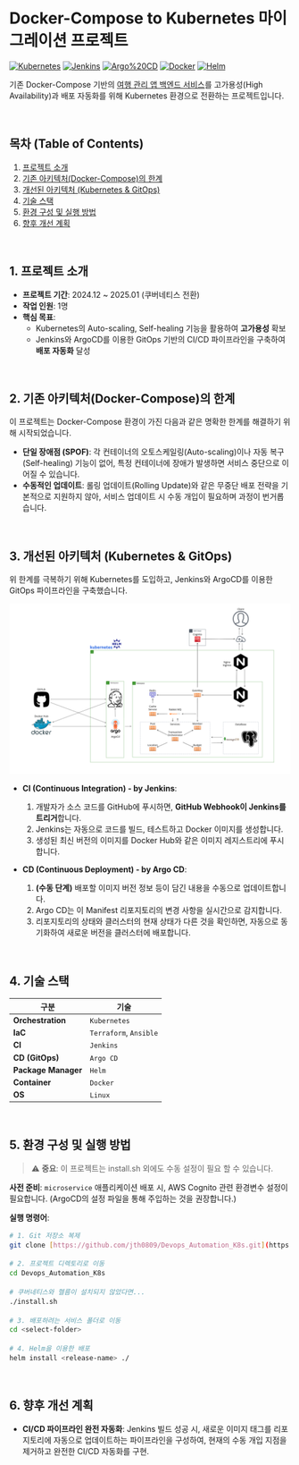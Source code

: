 # Docker-Compose to Kubernetes 마이그레이션 프로젝트

[![Kubernetes](https://img.shields.io/badge/kubernetes-%23326ce5.svg?style=for-the-badge&logo=kubernetes&logoColor=white)](https://kubernetes.io)
[![Jenkins](https://img.shields.io/badge/jenkins-%232C5263.svg?style=for-the-badge&logo=jenkins&logoColor=white)](https://www.jenkins.io)
[![Argo%20CD](https://img.shields.io/badge/Argo%20CD-FFFFFF?style=for-the-badge&logo=argo&logoColor=black)](https://argoproj.github.io/cd/)
[![Docker](https://img.shields.io/badge/docker-%230db7ed.svg?style=for-the-badge&logo=docker&logoColor=white)](https://www.docker.com/)
[![Helm](https://img.shields.io/badge/Helm-0f1689?style=for-the-badge&logo=helm&logoColor=white)](https://helm.sh/)


기존 Docker-Compose 기반의 [여행 관리 앱 백엔드 서비스](https://github.com/jth0809/AWS_Free_Tier_Microservice)를 고가용성(High Availability)과 배포 자동화를 위해 Kubernetes 환경으로 전환하는 프로젝트입니다.

<br>

## 목차 (Table of Contents)

1.  [프로젝트 소개](#1-프로젝트-소개)
2.  [기존 아키텍처(Docker-Compose)의 한계](#2-기존-아키텍처docker-compose의-한계)
3.  [개선된 아키텍처 (Kubernetes & GitOps)](#3-개선된-아키텍처-kubernetes--gitops)
4.  [기술 스택](#4-기술-스택)
5.  [환경 구성 및 실행 방법](#5-환경-구성-및-실행-방법)
6.  [향후 개선 계획](#6-향후-개선-계획)

<br>

## 1. 프로젝트 소개
-   **프로젝트 기간**: 2024.12 ~ 2025.01 (쿠버네티스 전환)
-   **작업 인원**: 1명
-   **핵심 목표**:
    -   Kubernetes의 Auto-scaling, Self-healing 기능을 활용하여 **고가용성** 확보
    -   Jenkins와 ArgoCD를 이용한 GitOps 기반의 CI/CD 파이프라인을 구축하여 **배포 자동화** 달성

<br>

## 2. 기존 아키텍처(Docker-Compose)의 한계

이 프로젝트는 Docker-Compose 환경이 가진 다음과 같은 명확한 한계를 해결하기 위해 시작되었습니다.

-   **단일 장애점 (SPOF)**: 각 컨테이너의 오토스케일링(Auto-scaling)이나 자동 복구(Self-healing) 기능이 없어, 특정 컨테이너에 장애가 발생하면 서비스 중단으로 이어질 수 있습니다.
-   **수동적인 업데이트**: 롤링 업데이트(Rolling Update)와 같은 무중단 배포 전략을 기본적으로 지원하지 않아, 서비스 업데이트 시 수동 개입이 필요하며 과정이 번거롭습니다.

<br>

## 3. 개선된 아키텍처 (Kubernetes & GitOps)

위 한계를 극복하기 위해 Kubernetes를 도입하고, Jenkins와 ArgoCD를 이용한 GitOps 파이프라인을 구축했습니다.

![구조도](img/Microservice.PNG)

-   **CI (Continuous Integration) - by Jenkins**:
    1.  개발자가 소스 코드를 GitHub에 푸시하면, **GitHub Webhook이 Jenkins를 트리거**합니다.
    2.  Jenkins는 자동으로 코드를 빌드, 테스트하고 Docker 이미지를 생성합니다.
    3.  생성된 최신 버전의 이미지를 Docker Hub와 같은 이미지 레지스트리에 푸시합니다.

-   **CD (Continuous Deployment) - by Argo CD**:
    1.  **(수동 단계)** 배포할 이미지 버전 정보 등이 담긴 내용을 수동으로 업데이트합니다.
    2.  Argo CD는 이 Manifest 리포지토리의 변경 사항을 실시간으로 감지합니다.
    3.  리포지토리의 상태와 클러스터의 현재 상태가 다른 것을 확인하면, 자동으로 동기화하여 새로운 버전을 클러스터에 배포합니다.

<br>

## 4. 기술 스택

| 구분 | 기술 |
|---|---|
| **Orchestration** | `Kubernetes` |
| **IaC** | `Terraform`, `Ansible` |
| **CI** | `Jenkins` |
| **CD (GitOps)** | `Argo CD` |
| **Package Manager**| `Helm`|
| **Container** | `Docker` |
| **OS** | `Linux` |

<br>

## 5. 환경 구성 및 실행 방법

> ⚠️ **중요**: 이 프로젝트는 install.sh 외에도 수동 설정이 필요 할 수 있습니다.  

**사전 준비**: `microservice` 애플리케이션 배포 시, AWS Cognito 관련 환경변수 설정이 필요합니다. (ArgoCD의 설정 파일을 통해 주입하는 것을 권장합니다.)

**실행 명령어**:
```bash
# 1. Git 저장소 복제
git clone [https://github.com/jth0809/Devops_Automation_K8s.git](https://github.com/jth0809/Devops_Automation_K8s.git)

# 2. 프로젝트 디렉토리로 이동
cd Devops_Automation_K8s

# 쿠버네티스와 헬름이 설치되지 않았다면...
./install.sh

# 3. 배포하려는 서비스 폴더로 이동
cd <select-folder>

# 4. Helm을 이용한 배포
helm install <release-name> ./
```

<br>

## 6. 향후 개선 계획

-   **CI/CD 파이프라인 완전 자동화**: Jenkins 빌드 성공 시, 새로운 이미지 태그를 리포지토리에 자동으로 업데이트하는 파이프라인을 구성하여, 현재의 수동 개입 지점을 제거하고 완전한 CI/CD 자동화를 구현.
